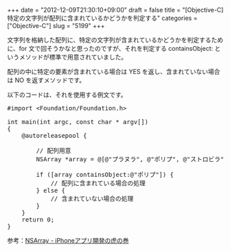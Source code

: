 +++
date = "2012-12-09T21:30:10+09:00"
draft = false
title = "[Objective-C] 特定の文字列が配列に含まれているかどうかを判定する"
categories = ["Objective-C"]
slug = "5199"
+++

文字列を格納した配列に、特定の文字列が含まれているかどうかを判定するために、for 文で回そうかなと思ったのですが、それを判定する containsObject: というメソッドが標準で用意されていました。

配列の中に特定の要素が含まれている場合は YES を返し、含まれていない場合は NO を返すメソッドです。

以下のコードは、それを使用する例文です。

<pre class="prettyprint">#import &lt;Foundation/Foundation.h>

int main(int argc, const char * argv[])
{
    @autoreleasepool {

        // 配列用意
        NSArray *array = @[@"プラヌラ", @"ポリプ", @"ストロビラ", @"エフィラ", @"稚クラゲ", @"成体"];
        
        if ([array containsObject:@"ポリプ"]) {
            // 配列に含まれている場合の処理
        } else {
            // 含まれていない場合の処理
        }
    }
    return 0;
}
</pre>

参考：<a href="http://iphone-tora.sakura.ne.jp/nsarray.html" target="_blank">NSArray - iPhoneアプリ開発の虎の巻</a>
